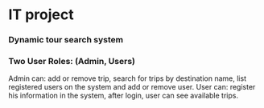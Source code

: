 # IT project

### Dynamic tour search system
### Two User Roles: (Admin, Users)
Admin can: add or remove trip, search for trips by destination name, list registered users on the system and add or remove user.
User can: register his information in the system, after login, user can see available trips.


